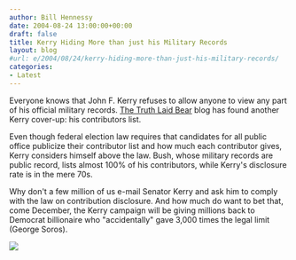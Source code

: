 ```yaml
---
author: Bill Hennessy
date: 2004-08-24 13:00:00+00:00
draft: false
title: Kerry Hiding More than just his Military Records
layout: blog
#url: e/2004/08/24/kerry-hiding-more-than-just-his-military-records/
categories:
- Latest
---
```


Everyone knows that John F. Kerry refuses to allow anyone to view any part of his official military records.  [The Truth Laid Bear](https://www.truthlaidbear.com/archives/2004/08/14/kerry_campaign_contributions_lack_disclosure.php#001341) blog has found another Kerry cover-up:  his contributors list.  
  
Even though federal election law requires that candidates for all public office publicize their contributor list and how much each contributor gives, Kerry considers himself above the law.  Bush, whose military records are public record, lists almost 100% of his contributors, while Kerry's disclosure rate is in the mere 70s.    
  
Why don't a few million of us e-mail Senator Kerry and ask him to comply with the law on contribution disclosure.  And how much do want to bet that, come December, the Kerry campaign will be giving millions back to Democrat billionaire who "accidentally" gave 3,000 times the legal limit (George Soros).    
  
  
![](https://blog.billhennessy.com/aggbug.aspx?PostID=633)

